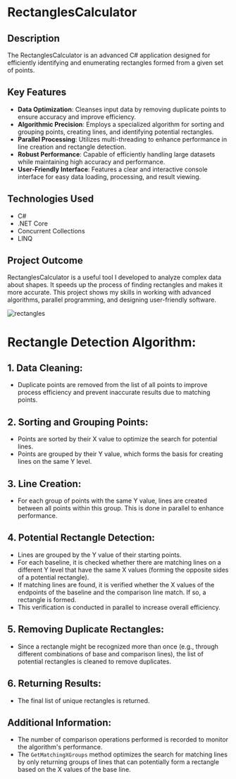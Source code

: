 # RectanglesCalculator

## Description
The RectanglesCalculator is an advanced C# application designed for efficiently identifying and enumerating rectangles formed from a given set of points.

## Key Features
- **Data Optimization**: Cleanses input data by removing duplicate points to ensure accuracy and improve efficiency.
- **Algorithmic Precision**: Employs a specialized algorithm for sorting and grouping points, creating lines, and identifying potential rectangles.
- **Parallel Processing**: Utilizes multi-threading to enhance performance in line creation and rectangle detection.
- **Robust Performance**: Capable of efficiently handling large datasets while maintaining high accuracy and performance.
- **User-Friendly Interface**: Features a clear and interactive console interface for easy data loading, processing, and result viewing.

## Technologies Used
- C#
- .NET Core
- Concurrent Collections
- LINQ

## Project Outcome
RectanglesCalculator is a useful tool I developed to analyze complex data about shapes. It speeds up the process of finding rectangles and makes it more accurate. This project shows my skills in working with advanced algorithms, parallel programming, and designing user-friendly software.

![rectangles](https://github.com/jahanalem/RectanglesCalculator/assets/3236721/c27c5a69-cdf2-4d54-9469-65fc136e85ee)

# Rectangle Detection Algorithm:

## 1. Data Cleaning:
   - Duplicate points are removed from the list of all points to improve process efficiency and prevent inaccurate results due to matching points.

## 2. Sorting and Grouping Points:
   - Points are sorted by their X value to optimize the search for potential lines.
   - Points are grouped by their Y value, which forms the basis for creating lines on the same Y level.

## 3. Line Creation:
   - For each group of points with the same Y value, lines are created between all points within this group. This is done in parallel to enhance performance.

## 4. Potential Rectangle Detection:
   - Lines are grouped by the Y value of their starting points.
   - For each baseline, it is checked whether there are matching lines on a different Y level that have the same X values (forming the opposite sides of a potential rectangle).
   - If matching lines are found, it is verified whether the X values of the endpoints of the baseline and the comparison line match. If so, a rectangle is formed.
   - This verification is conducted in parallel to increase overall efficiency.

## 5. Removing Duplicate Rectangles:
   - Since a rectangle might be recognized more than once (e.g., through different combinations of base and comparison lines), the list of potential rectangles is cleaned to remove duplicates.

## 6. Returning Results:
   - The final list of unique rectangles is returned.

## Additional Information:
   - The number of comparison operations performed is recorded to monitor the algorithm's performance.
   - The `GetMatchingXGroups` method optimizes the search for matching lines by only returning groups of lines that can potentially form a rectangle based on the X values of the base line.

